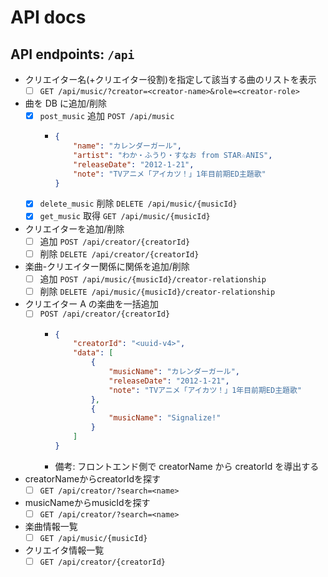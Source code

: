 # API docs

## API endpoints: `/api`

-   クリエイター名(+クリエイター役割)を指定して該当する曲のリストを表示
    -   [ ] `GET /api/music/?creator=<creator-name>&role=<creator-role>`

-   曲を DB に追加/削除
    -   [x] `post_music` 追加 `POST /api/music`
        -   ```json
            {
                "name": "カレンダーガール",
                "artist": "わか・ふうり・すなお from STAR☆ANIS",
                "releaseDate": "2012-1-21",
                "note": "TVアニメ「アイカツ！」1年目前期ED主題歌"
            }
            ```
    -   [x] `delete_music` 削除 `DELETE /api/music/{musicId}`
    -   [x] `get_music` 取得 `GET /api/music/{musicId}`

-   クリエイターを追加/削除
    -   [ ] 追加 `POST /api/creator/{creatorId}`
    -   [ ] 削除 `DELETE /api/creator/{creatorId}`

-   楽曲-クリエイター関係に関係を追加/削除
    -   [ ] 追加 `POST /api/music/{musicId}/creator-relationship`
    -   [ ] 削除 `DELETE /api/music/{musicId}/creator-relationship`

-   クリエイター A の楽曲を一括追加
    -   [ ] `POST /api/creator/{creatorId}`
        -   ```json
            {
                "creatorId": "<uuid-v4>",
                "data": [
                    {
                        "musicName": "カレンダーガール",
                        "releaseDate": "2012-1-21",
                        "note": "TVアニメ「アイカツ！」1年目前期ED主題歌"
                    },
                    {
                        "musicName": "Signalize!"
                    }
                ]
            }
            ```
        -   備考: フロントエンド側で creatorName から creatorId を導出する

-   creatorNameからcreatorIdを探す
    - [ ]  `GET /api/creator/?search=<name>`

-   musicNameからmusicIdを探す
    - [ ]  `GET /api/creator/?search=<name>`

-   楽曲情報一覧
    - [ ]  `GET /api/music/{musicId}`
  
-   クリエイタ情報一覧
    - [ ]  `GET /api/creator/{creatorId}`
